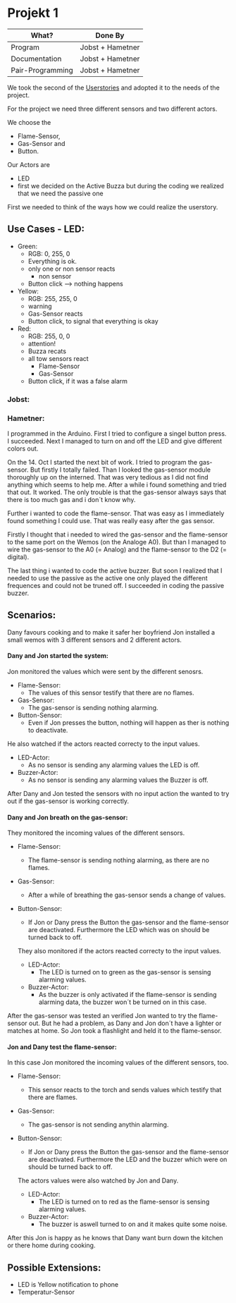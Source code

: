 # Projekt 1
| What?             | Done By       	 |
|----------         |-------------  	 |
| Program           |	Jobst + Hametner |
| Documentation     | Jobst + Hametner |
| Pair-Programming	|	Jobst + Hametner |

We took the second of the [Userstories](https://github.com/EvaJobst/IOT_HametnerJobst/blob/master/3_User_Stories.md) and adopted it to the needs of the project.

For the project we need three different sensors and two different actors.

We choose the
- Flame-Sensor,
- Gas-Sensor and
- Button.

Our Actors are
- LED
- first we decided on the Active Buzza but during the coding we realized that we need the passive one

First we needed to think of the ways how we could realize the userstory.

## Use Cases - LED:
- Green:
	- RGB: 0, 255, 0
	- Everything is ok.
	- only one or non sensor reacts
		- non sensor
	- Button click --> nothing happens
- Yellow:
	- RGB: 255, 255, 0
	- warning
	- Gas-Sensor reacts
	- Button click, to signal that everything is okay
- Red:
	- RGB: 255, 0, 0
	- attention!
	- Buzza recats
	- all tow sensors react
		- Flame-Sensor
		- Gas-Sensor
	- Button click, if it was a false alarm

### Jobst:

### Hametner:
I programmed in the Arduino. First I tried to configure a singel button press. I succeeded. Next I managed to turn on and off the LED and give different colors out.

On the 14. Oct I started the next bit of work. I tried to program the gas-sensor. But firstly I totally failed. Than I looked the gas-sensor module thoroughly up on the interned. That was very tedious as I did not find anything which seems to help me.
After a while i found something and tried that out. It worked. The only trouble is that the gas-sensor always says that there is too much gas and i don´t know why.

Further i wanted to code the flame-sensor. That was easy as I immediately found something I could use. That was really easy after the gas sensor.

Firstly I thought that i needed to wired the gas-sensor and the flame-sensor to the same port on the Wemos (on the Analoge A0). But than I managed to wire the gas-sensor to the A0 (= Analog) and the flame-sensor to the D2 (= digital).

The last thing i wanted to code the active buzzer. But soon I realized that I needed to use the passive as the active one only played the different frequences and could not be truned off. I succeeded in coding the passive buzzer.

## Scenarios:
Dany favours cooking and to make it safer her boyfriend Jon installed a small wemos with 3 different sensors and 2 different actors.

#### Dany and Jon started the system:
Jon monitored the values which were sent by the different senosrs.

- Flame-Sensor:
	- The values of this sensor testify that there are no flames.
- Gas-Sensor:
	- The gas-sensor is sending nothing alarming.
- Button-Sensor:
	- Even if Jon presses the button, nothing will happen as ther is nothing to deactivate.

He also watched if the actors reacted correcty to the input values.

- LED-Actor:
	- As no sensor is sending any alarming values the LED is off.
- Buzzer-Actor:
	- As no sensor is sending any alarming values the Buzzer is off.

After Dany and Jon tested the sensors with no input action the wanted to try out if the gas-sensor is working correctly.

#### Dany and Jon breath on the gas-sensor:
They monitored the incoming values of the different sensors.

- Flame-Sensor:
	- The flame-sensor is sending nothing alarming, as there are no flames.
- Gas-Sensor:
	- After a while of breathing the gas-sensor sends a change of values.
- Button-Sensor:
	- If Jon or Dany press the Button the gas-sensor and the flame-sensor are deactivated. Furthermore the LED which was on should be turned back to off.

	They also monitored if the actors reacted correcty to the input values.

	- LED-Actor:
		- The LED is turned on to green as the gas-sensor is sensing alarming values.
	- Buzzer-Actor:
		- As the buzzer is only activated if the flame-sensor is sending alarming data, the buzzer won´t be turned on in this case.

After the gas-sensor was tested an verified Jon wanted to try the flame-sensor out. But he had a problem, as Dany and Jon don´t have a lighter or matches at home. So Jon took a flashlight and held it to the flame-sensor.

#### Jon and Dany test the flame-sensor:
In this case Jon monitored the incoming values of the different sensors, too.

- Flame-Sensor:
	- This sensor reacts to the torch and sends values which testify that there are flames.
- Gas-Sensor:
	- The gas-sensor is not sending anythin alarming.
- Button-Sensor:
	- If Jon or Dany press the Button the gas-sensor and the flame-sensor are deactivated. Furthermore the LED and the buzzer which were on should be turned back to off.

	The actors values were also watched by Jon and Dany.

	- LED-Actor:
		- The LED is turned on to red as the flame-sensor is sensing alarming values.
	- Buzzer-Actor:
		- The buzzer is aswell turned to on and it makes quite some noise.

After this Jon is happy as he knows that Dany want burn down the kitchen or there home during cooking.

## Possible Extensions:
- LED is Yellow notification to phone
- Temperatur-Sensor
